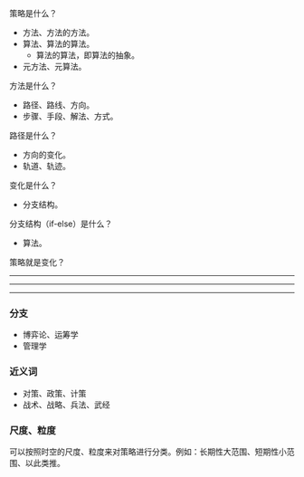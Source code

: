 策略是什么？
- 方法、方法的方法。
- 算法、算法的算法。
  - 算法的算法，即算法的抽象。  
- 元方法、元算法。

方法是什么？
- 路径、路线、方向。
- 步骤、手段、解法、方式。

路径是什么？
- 方向的变化。
- 轨道、轨迹。

变化是什么？
- 分支结构。

分支结构（if-else）是什么？
- 算法。

策略就是变化？

---
---
---
### 分支
- 博弈论、运筹学
- 管理学

### 近义词
- 对策、政策、计策
- 战术、战略、兵法、武经

### 尺度、粒度
可以按照时空的尺度、粒度来对策略进行分类。例如：长期性大范围、短期性小范围、以此类推。

